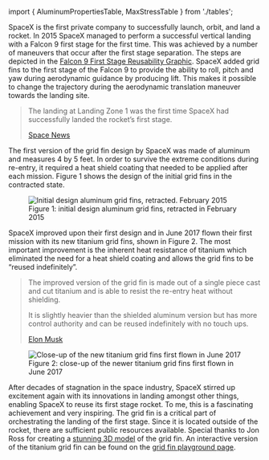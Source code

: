 import { AluminumPropertiesTable, MaxStressTable } from './tables';

SpaceX is the first private company to successfully launch, orbit, and land a rocket. In 2015 SpaceX managed to perform a successful vertical landing with a Falcon 9 first stage for the first time. This was achieved by a number of maneuvers that occur after the first stage separation. The steps are depicted in the [Falcon 9 First Stage Reusability Graphic](https://en.wikipedia.org/wiki/File:Falcon_9_First_Stage_Reusability_Graphic.jpg). SpaceX added grid fins to the first stage of the Falcon 9 to provide the ability to roll, pitch and yaw during aerodynamic guidance by producing lift. This makes it possible to change the trajectory during the aerodynamic translation maneuver towards the landing site.

> The landing at Landing Zone 1 was the first time SpaceX had successfully landed the rocket’s first stage.
>
> [Space News](https://spacenews.com/falcon-9-launches-orbcomm-satellites-first-stage-lands/)

The first version of the grid fin design by SpaceX was made of aluminum and measures 4 by 5 feet. In order to survive the extreme conditions during re-entry, it required a heat shield coating that needed to be applied after each mission. Figure 1 shows the design of the initial grid fins in the contracted state.

<figure>
  <img src="/images/grid-fin-2015.jpg" alt="Initial design aluminum grid fins, retracted. February 2015" />
  <figcaption>Figure 1: initial design aluminum grid fins, retracted in February 2015</figcaption>
</figure>

SpaceX improved upon their first design and in June 2017 flown their first mission with its new titanium grid fins, shown in Figure 2. The most important improvement is the inherent heat resistance of titanium which eliminated the need for a heat shield coating and allows the grid fins to be “reused indefinitely”.

> The improved version of the grid fin is made out of a single piece cast and cut titanium and is able to resist the re-entry heat without shielding.
>
> It is slightly heavier than the shielded aluminum version but has more control authority and can be reused indefinitely with no touch ups.
>
> [Elon Musk](https://twitter.com/elonmusk/status/878821062326198272)

<figure>
  <img src="/images/grid-fin-2017.jpg" alt="Close-up of the new titanium grid fins first flown in June 2017" />
  <figcaption>Figure 2: close-up of the newer titanium grid fins first flown in June 2017</figcaption>
</figure>

After decades of stagnation in the space industry, SpaceX stirred up excitement again with its innovations in landing amongst other things, enabling SpaceX to reuse its first stage rocket. To me, this is a fascinating achievement and very inspiring. The grid fin is a critical part of orchestrating the landing of the first stage. Since it is located outside of the rocket, there are sufficient public resources available. Special thanks to Jon Ross for creating a [stunning 3D model](https://sketchfab.com/3d-models/spacex-falcon-9-block-5-grid-fin-a800195f7a654c33b52a3f59773d2632) of the grid fin. An interactive version of the titanium grid fin can be found on the [grid fin playground page](/playground/grid-fin).

<!--
# Stress analysis
To get a realistic view of the maximum stress in a grid fin multiple analysis are made on different times with their corresponding speed and air density, see figure 4 for the two frames with the highest speed and air density combination. The air pressure comes from AVS ([Atmospheric Pressure at Different Altitudes](https://www.avs.org/AVS/files/c7/c7edaedb-95b2-438f-adfb-36de54f87b9e.pdf)). More information on the time, speed and altitude can be found in appendix A.

<figure>
  <MaxStressTable />
  <figcaption>Figure 4: table of frames with a combination of high speed and air density</figcaption>
</figure>

For each frame two angels of the grid fin are analyzed, 0° offset and 45° offset. The material used for the 2015 model grid fin is aluminum 7075-T6 because it has a high tensile strength, can be heat treated and is commonly used in the aerospace industry ([7 things to consider when choosing an aluminum grade](https://www.metalsupermarkets.com/7-things-consider-choosing-aluminum-grade/)). See figure 5 for the [properties of aluminum 7075-T6](http://asm.matweb.com/search/SpecificMaterial.asp?bassnum=MA7075T6).



<figure>
  <AluminumPropertiesTable />
  <figcaption>Figure 5: table with properties of aluminum 7075-T6</figcaption>
</figure>


The results of the analysis show that at T+481 with the grid fin rotated 45° the grid fin has the highest stress. There is a safety factor of 3.5 till the stress is higher than the yield strength and permanent displacement will occur.

## Critical load and stress
During the highest stress on the grid fin the first stage is falling towards Earth with 2.5 times [the speed of sound](https://en.wikipedia.org/wiki/Speed_of_sound) with a surrounding air pressure of 46.61 kPa and a grid fin angle of 45°. The air colliding with the grid fin creates high pressure zones where the air is slowed down from the perspective of the grid fin. See figure 6 for a cross-section of the pressure.

This pressure creates a force on the grid fin which results in stress and displacement. See figure 7 for the stress distribution in the grid fin and figure 8 for the resulting displacement.

<figure>
  <img src="/images/grid-fin-2015-stress.png" alt="Isometric view stress distribution" />
  <figcaption>Figure 7: isometric view stress distribution</figcaption>
</figure>

<figure>
  <img src="/images/grid-fin-2015-displacement.png" alt="Isometric view displacement distribution" />
  <figcaption>Figure 8: isometric view displacement distribution</figcaption>
</figure>


## External influence
Heat as a result of friction is an important factor to keep in mind when designing a grid fin. This is also part of why SpaceX went from an aluminum grid fin with heat shielding to a titanium grid fin which doesn’t need heat shielding. The aluminum heat shielding needed to be replaced after every flight while the titanium version can be reused indefinitely.
 
## Fabrication process
The grid fin part is first casted in a very rough block with enough extra material to refine, at least 10 mm up to 50 mm. The second step is to cut a more accurate size but still with some extra material to refine, around 3 mm. The third step is milling the grid to the correct size excluding the six holes. The fourth step is to apply the chemical heat shield. The last step is milling the two bearing shafts with grooves and the six holes with threats.
 
## Conclusion
The design of the grid fin could be described as a grid square of 4 by 5 feet with two reinforcement strokes through the grid that acts as the mount of the grid fin with the booster. The grid fin is fabricated from a block of casted aluminum that is first cut in the rough dimensions and finally refined with a CNC mill machine to get the exact dimensions and to add holes, threads and groves.


# Iridium NEXT 8 telemetry data

Graph 1 and 2 depict the velocity and altitude telemetry data respectively of the Falcon 9 first stage during the Iridium NEXT 8 mission. The data is obtained from [shahar603 on GitHub](https://github.com/shahar603/Telemetry-Data/tree/master/Iridium%20NEXT%208), captured from the original [Iridium NEXT 8 mission webcast](https://youtu.be/VshdafZvwrg).

<figure>
  <figcaption>
    Graph 1: Iridium NEXT 8 first stage velocity data. Absolute velocity [m/s] against flight time [s]. First stage engine on [—], off [- -].
  </figcaption>
  <Velocity />
</figure>

<figure>
  <figcaption>
    Graph 2: Iridium NEXT 8 first stage altitude data. Altitude [km] against flight time [s]. First stage engine on [—], off [- -].
  </figcaption>
  <Altitude />
</figure>

 -->
